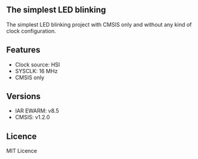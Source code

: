 ## The simplest LED blinking

The simplest LED blinking project with CMSIS only and without any kind
of clock configuration.

## Features
 - Clock source: HSI
 - SYSCLK: 16 MHz
 - CMSIS only

## Versions
  - IAR EWARM: v8.5
  - CMSIS: v1.2.0

## Licence
MIT Licence
